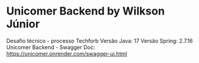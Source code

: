 # Unicomer Backend by Wilkson Júnior
Desafio técnico - processo Techforb
Versão Java: 17
Versão Spring: 2.7.16
Unicomer Backend - Swagger Doc: https://unicomer.onrender.com/swagger-ui.html
